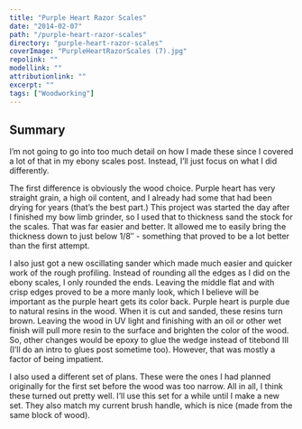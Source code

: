 ```yaml
---
title: "Purple Heart Razor Scales"
date: "2014-02-07"
path: "/purple-heart-razor-scales"
directory: "purple-heart-razor-scales"
coverImage: "PurpleHeartRazorScales (7).jpg"
repolink: ""
modellink: ""
attributionlink: ""
excerpt: ""
tags: ["Woodworking"]
---
```


## Summary

I’m not going to go into too much detail on how I made these since I covered a lot of that in my ebony scales post. Instead, I’ll just focus on what I did differently.

The first difference is obviously the wood choice. Purple heart has very straight grain, a high oil content, and I already had some that had been drying for years (that’s the best part.) This project was started the day after I finished my bow limb grinder, so I used that to thickness sand the stock for the scales. That was far easier and better. It allowed me to easily bring the thickness down to just below 1/8″ - something that proved to be a lot better than the first attempt.

I also just got a new oscillating sander which made much easier and quicker work of the rough profiling. Instead of rounding all the edges as I did on the ebony scales, I only rounded the ends. Leaving the middle flat and with crisp edges proved to be a more manly look, which I believe will be important as the purple heart gets its color back. Purple heart is purple due to natural resins in the wood. When it is cut and sanded, these resins turn brown. Leaving the wood in UV light and finishing with an oil or other wet finish will pull more resin to the surface and brighten the color of the wood. So, other changes would be epoxy to glue the wedge instead of titebond III (I’ll do an intro to glues post sometime too). However, that was mostly a factor of being impatient.

I also used a different set of plans. These were the ones I had planned originally for the first set before the wood was too narrow. All in all, I think these turned out pretty well. I’ll use this set for a while until I make a new set. They also match my current brush handle, which is nice (made from the same block of wood).